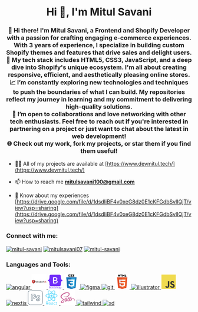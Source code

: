 <h1 align="center">Hi 👋, I'm Mitul Savani</h1>
<h3 align="center">👋 Hi there! I'm Mitul Savani, a Frontend and Shopify Developer with a passion for crafting engaging e-commerce experiences. With 3 years of experience, I specialize in building custom Shopify themes and features that drive sales and delight users. 
 <br> 🔧 My tech stack includes HTML5, CSS3, JavaScript, and a deep dive into Shopify's unique ecosystem. I'm all about creating responsive, efficient, and aesthetically pleasing online stores. 📈 I’m constantly exploring new technologies and techniques to push the boundaries of what I can build. My repositories reflect my journey in learning and my commitment to delivering high-quality solutions. 
  <br> 🤝 I’m open to collaborations and love networking with other tech enthusiasts. Feel free to reach out if you're interested in partnering on a project or just want to chat about the latest in web development! 
  <br> 🌐 Check out my work, fork my projects, or star them if you find them useful!</h3>

- 👨‍💻 All of my projects are available at [https://www.devmitul.tech/](https://www.devmitul.tech/)

- 📫 How to reach me **mitulsavani100@gmail.com**

- 📄 Know about my experiences [https://drive.google.com/file/d/1dsdIiBF4v0xeG8dz0E1cKFGdbSvlIQjT/view?usp=sharing](https://drive.google.com/file/d/1dsdIiBF4v0xeG8dz0E1cKFGdbSvlIQjT/view?usp=sharing)

<h3 align="left">Connect with me:</h3>
<p align="left">
<a href="https://linkedin.com/in/mitul-savani" target="blank"><img align="center" src="https://raw.githubusercontent.com/rahuldkjain/github-profile-readme-generator/master/src/images/icons/Social/linked-in-alt.svg" alt="mitul-savani" height="30" width="40" /></a>
<a href="https://instagram.com/mitulsavani07" target="blank"><img align="center" src="https://raw.githubusercontent.com/rahuldkjain/github-profile-readme-generator/master/src/images/icons/Social/instagram.svg" alt="mitulsavani07" height="30" width="40" /></a>
<a href="https://www.behance.net/mitul-savani" target="blank"><img align="center" src="https://raw.githubusercontent.com/rahuldkjain/github-profile-readme-generator/master/src/images/icons/Social/behance.svg" alt="mitul-savani" height="30" width="40" /></a>
</p>

<h3 align="left">Languages and Tools:</h3>
<p align="left"> <a href="https://angular.io" target="_blank" rel="noreferrer"> <img src="https://angular.io/assets/images/logos/angular/angular.svg" alt="angular" width="40" height="40"/> </a> <a href="https://angular.io" target="_blank" rel="noreferrer"> <img src="https://raw.githubusercontent.com/devicons/devicon/master/icons/angularjs/angularjs-original-wordmark.svg" alt="angularjs" width="40" height="40"/> </a> <a href="https://getbootstrap.com" target="_blank" rel="noreferrer"> <img src="https://raw.githubusercontent.com/devicons/devicon/master/icons/bootstrap/bootstrap-plain-wordmark.svg" alt="bootstrap" width="40" height="40"/> </a> <a href="https://www.w3schools.com/css/" target="_blank" rel="noreferrer"> <img src="https://raw.githubusercontent.com/devicons/devicon/master/icons/css3/css3-original-wordmark.svg" alt="css3" width="40" height="40"/> </a> <a href="https://www.figma.com/" target="_blank" rel="noreferrer"> <img src="https://www.vectorlogo.zone/logos/figma/figma-icon.svg" alt="figma" width="40" height="40"/> </a> <a href="https://git-scm.com/" target="_blank" rel="noreferrer"> <img src="https://www.vectorlogo.zone/logos/git-scm/git-scm-icon.svg" alt="git" width="40" height="40"/> </a> <a href="https://www.w3.org/html/" target="_blank" rel="noreferrer"> <img src="https://raw.githubusercontent.com/devicons/devicon/master/icons/html5/html5-original-wordmark.svg" alt="html5" width="40" height="40"/> </a> <a href="https://www.adobe.com/in/products/illustrator.html" target="_blank" rel="noreferrer"> <img src="https://www.vectorlogo.zone/logos/adobe_illustrator/adobe_illustrator-icon.svg" alt="illustrator" width="40" height="40"/> </a> <a href="https://developer.mozilla.org/en-US/docs/Web/JavaScript" target="_blank" rel="noreferrer"> <img src="https://raw.githubusercontent.com/devicons/devicon/master/icons/javascript/javascript-original.svg" alt="javascript" width="40" height="40"/> </a> <a href="https://nextjs.org/" target="_blank" rel="noreferrer"> <img src="https://cdn.worldvectorlogo.com/logos/nextjs-2.svg" alt="nextjs" width="40" height="40"/> </a> <a href="https://www.photoshop.com/en" target="_blank" rel="noreferrer"> <img src="https://raw.githubusercontent.com/devicons/devicon/master/icons/photoshop/photoshop-line.svg" alt="photoshop" width="40" height="40"/> </a> <a href="https://reactjs.org/" target="_blank" rel="noreferrer"> <img src="https://raw.githubusercontent.com/devicons/devicon/master/icons/react/react-original-wordmark.svg" alt="react" width="40" height="40"/> </a> <a href="https://sass-lang.com" target="_blank" rel="noreferrer"> <img src="https://raw.githubusercontent.com/devicons/devicon/master/icons/sass/sass-original.svg" alt="sass" width="40" height="40"/> </a> <a href="https://tailwindcss.com/" target="_blank" rel="noreferrer"> <img src="https://www.vectorlogo.zone/logos/tailwindcss/tailwindcss-icon.svg" alt="tailwind" width="40" height="40"/> </a> <a href="https://www.adobe.com/products/xd.html" target="_blank" rel="noreferrer"> <img src="https://cdn.worldvectorlogo.com/logos/adobe-xd.svg" alt="xd" width="40" height="40"/> </a> </p>

